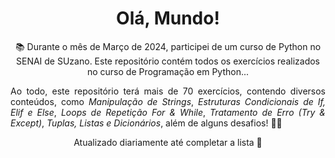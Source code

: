 <h1 align='center'>Olá, Mundo!</h1>

<p align='center'>📚 Durante o mês de Março de 2024, participei de um curso de Python no SENAI de SUzano. Este repositório contém todos os exercícios realizados no curso de Programação em Python...</p>
<p align='justify'>Ao todo, este repositório terá mais de 70 exercícios, contendo diversos conteúdos, como <i>Manipulação de Strings</i>, <i>Estruturas Condicionais de If, Elif e Else</i>, <i>Loops de Repetição For & While</i>, <i>Tratamento de Erro (Try & Except)</i>, <i>Tuplas, Listas e Dicionários</i>, além de alguns desafios! 👨‍💻</p>

<p align='center'>Atualizado diariamente até completar a lista 📝</p>
